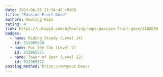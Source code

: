 ```yaml
---
date: 2019-06-05 21:34:47 +0100
title: "Passion Fruit Gose"
authors: Howling Hops
rating: 4
link: https://untappd.com/b/howling-hops-passion-fruit-gose/2182696
badges:
  - name: Riding Steady (Level 14)
    id: 512965570
  - name: For the Can (Level 7)
    id: 512965571
  - name: Tower of Beer (Level 12)
    id: 512965572
posting_method: https://ownyour.beer/
---
```

